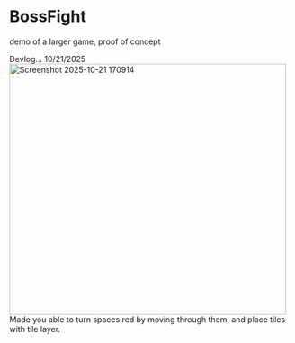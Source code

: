 # BossFight
demo of a larger game, proof of concept

Devlog...
10/21/2025
<img width="492" height="446" alt="Screenshot 2025-10-21 170914" src="https://github.com/user-attachments/assets/34f80f6c-6276-4bcd-87df-8d9aaae14913" />
Made you able to turn spaces red by moving through them, and place tiles with tile layer.
